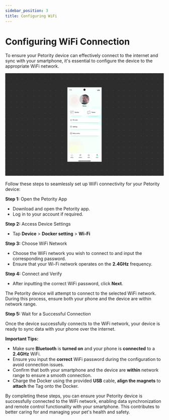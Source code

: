 ```yaml
---
sidebar_position: 3
title: Configuring WiFi
---
```


# Configuring WiFi Connection
To ensure your Petority device can effectively connect to the internet and sync with your smartphone, it's essential to configure the device to the appropriate WiFi network.

![WiFi](/img/WiFi/Configuring-wifi.gif)

Follow these steps to seamlessly set up WiFi connectivity for your Petority device:

**Step 1:** Open the Petority App

+ Download and open the Petority app.
+ Log in to your account if required.

**Step 2:** Access Device Settings

+ Tap **Device** > **Docker setting** > **Wi-Fi**

**Step 3:** Choose WiFi Network
+ Choose the WiFi network you wish to connect to and input the corresponding password.
+ Ensure that your Wi-Fi network operates on the **2.4GHz** frequency.

**Step 4:** Connect and Verify

+ After inputting the correct WiFi password, click **Next**.
  
The Petority device will attempt to connect to the selected WiFi network. During this process, ensure both your phone and the device are within network range.

**Step 5:** Wait for a Successful Connection

Once the device successfully connects to the WiFi network, your device is ready to sync data with your phone over the internet.

**Important Tips:**
+ Make sure **Bluetooth** is **turned on** and your phone is **connected** to a **2.4GHz** WiFi.
+ Ensure you input the **correct** WiFi password during the configuration to avoid connection issues.
+ Confirm that both your smartphone and the device are **within** network range to ensure a smooth connection.
+ Charge the Docker using the provided **USB** cable, **align the magnets** to **attach** the Tag onto the Docker.

By completing these steps, you can ensure your Petority device is successfully connected to the WiFi network, enabling data synchronization and remote control functionality with your smartphone. This contributes to better caring for and managing your pet's health and safety.
